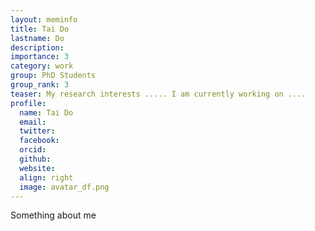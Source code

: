 ```yaml
---
layout: meminfo
title: Tai Do
lastname: Do
description:
importance: 3
category: work
group: PhD Students
group_rank: 3
teaser: My research interests ..... I am currently working on ....
profile:
  name: Tai Do
  email:
  twitter:
  facebook:
  orcid:
  github:
  website:
  align: right
  image: avatar_df.png
---
```



Something about me

